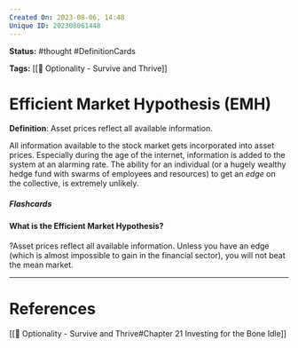 ```yaml
---
Created On: 2023-08-06, 14:48
Unique ID: 202308061448
---
```

**Status:** #thought #DefinitionCards 

**Tags:** [[📗 Optionality - Survive and Thrive]] 

# Efficient Market Hypothesis (EMH)

**Definition**: Asset prices reflect all available information. 

All information available to the stock market gets incorporated into asset prices. Especially during the age of the internet, information is added to the system at an alarming rate. The ability for an individual (or a hugely wealthy hedge fund with swarms of employees and resources) to get an *edge* on the collective, is extremely unlikely. 

##### Flashcards

#### What is the Efficient Market Hypothesis?
?Asset prices reflect all available information. Unless you have an edge (which is almost impossible to gain in the financial sector), you will not beat the mean market. 
<!--SR:!2023-08-10,1,190-->



---
# References

[[📗 Optionality - Survive and Thrive#Chapter 21 Investing for the Bone Idle]]
